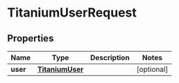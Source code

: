 

# TitaniumUserRequest


## Properties

| Name | Type | Description | Notes |
|------------ | ------------- | ------------- | -------------|
|**user** | [**TitaniumUser**](TitaniumUser.md) |  |  [optional] |



